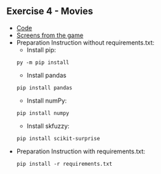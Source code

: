 ## Exercise 4 - Movies
* [Code](https://github.com/kwkna/NAI_codingames/blob/master/LAB4/main.py)
* [Screens from the game](https://github.com/kwkna/NAI_codingames/blob/master/LAB4/screens)
* Preparation Instruction without requirements.txt:
    * Install pip:
    ```
    py -m pip install
    ```
    * Install pandas
    ```
    pip install pandas
    ```
    * Install numPy:
    ```
    pip install numpy
    ```
    * Install skfuzzy:
    ```
    pip install scikit-surprise
    ```
 * Preparation Instruction with requirements.txt:
    ```
    pip install -r requirements.txt
    ```
